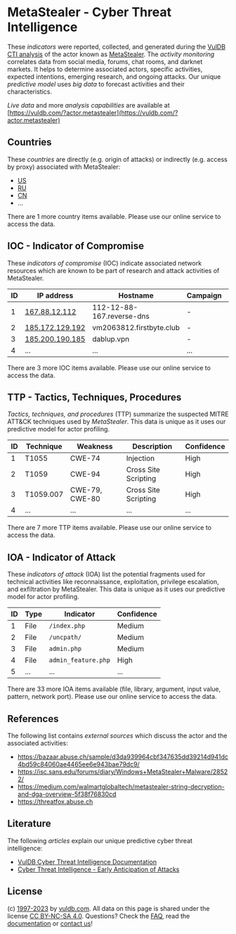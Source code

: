 # MetaStealer - Cyber Threat Intelligence

These _indicators_ were reported, collected, and generated during the [VulDB CTI analysis](https://vuldb.com/?kb.cti) of the actor known as [MetaStealer](https://vuldb.com/?actor.metastealer). The _activity monitoring_ correlates data from social media, forums, chat rooms, and darknet markets. It helps to determine associated actors, specific activities, expected intentions, emerging research, and ongoing attacks. Our unique _predictive model_ uses _big data_ to forecast activities and their characteristics.

_Live data_ and more _analysis capabilities_ are available at [https://vuldb.com/?actor.metastealer](https://vuldb.com/?actor.metastealer)

## Countries

These _countries_ are directly (e.g. origin of attacks) or indirectly (e.g. access by proxy) associated with MetaStealer:

* [US](https://vuldb.com/?country.us)
* [RU](https://vuldb.com/?country.ru)
* [CN](https://vuldb.com/?country.cn)
* ...

There are 1 more country items available. Please use our online service to access the data.

## IOC - Indicator of Compromise

These _indicators of compromise_ (IOC) indicate associated network resources which are known to be part of research and attack activities of MetaStealer.

ID | IP address | Hostname | Campaign | Confidence
-- | ---------- | -------- | -------- | ----------
1 | [167.88.12.112](https://vuldb.com/?ip.167.88.12.112) | 112-12-88-167.reverse-dns | - | High
2 | [185.172.129.192](https://vuldb.com/?ip.185.172.129.192) | vm2063812.firstbyte.club | - | High
3 | [185.200.190.185](https://vuldb.com/?ip.185.200.190.185) | dablup.vpn | - | High
4 | ... | ... | ... | ...

There are 3 more IOC items available. Please use our online service to access the data.

## TTP - Tactics, Techniques, Procedures

_Tactics, techniques, and procedures_ (TTP) summarize the suspected MITRE ATT&CK techniques used by _MetaStealer_. This data is unique as it uses our predictive model for actor profiling.

ID | Technique | Weakness | Description | Confidence
-- | --------- | -------- | ----------- | ----------
1 | T1055 | CWE-74 | Injection | High
2 | T1059 | CWE-94 | Cross Site Scripting | High
3 | T1059.007 | CWE-79, CWE-80 | Cross Site Scripting | High
4 | ... | ... | ... | ...

There are 7 more TTP items available. Please use our online service to access the data.

## IOA - Indicator of Attack

These _indicators of attack_ (IOA) list the potential fragments used for technical activities like reconnaissance, exploitation, privilege escalation, and exfiltration by MetaStealer. This data is unique as it uses our predictive model for actor profiling.

ID | Type | Indicator | Confidence
-- | ---- | --------- | ----------
1 | File | `/index.php` | Medium
2 | File | `/uncpath/` | Medium
3 | File | `admin.php` | Medium
4 | File | `admin_feature.php` | High
5 | ... | ... | ...

There are 33 more IOA items available (file, library, argument, input value, pattern, network port). Please use our online service to access the data.

## References

The following list contains _external sources_ which discuss the actor and the associated activities:

* https://bazaar.abuse.ch/sample/d3da939964cbf347635dd39214d941dc4bd59c84060ae4465ee6e943bae79dc9/
* https://isc.sans.edu/forums/diary/Windows+MetaStealer+Malware/28522/
* https://medium.com/walmartglobaltech/metastealer-string-decryption-and-dga-overview-5f38f76830cd
* https://threatfox.abuse.ch

## Literature

The following _articles_ explain our unique predictive cyber threat intelligence:

* [VulDB Cyber Threat Intelligence Documentation](https://vuldb.com/?kb.cti)
* [Cyber Threat Intelligence - Early Anticipation of Attacks](https://www.scip.ch/en/?labs.20201022)

## License

(c) [1997-2023](https://vuldb.com/?kb.changelog) by [vuldb.com](https://vuldb.com/?kb.about). All data on this page is shared under the license [CC BY-NC-SA 4.0](https://creativecommons.org/licenses/by-nc-sa/4.0/). Questions? Check the [FAQ](https://vuldb.com/?kb.faq), read the [documentation](https://vuldb.com/?kb) or [contact us](https://vuldb.com/?contact)!
